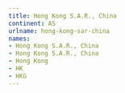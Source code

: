 ```yaml
---
title: Hong Kong S.A.R., China
continent: AS
urlname: hong-kong-sar-china
names:
- Hong Kong S.A.R., China
- Hong Kong S.A.R., China
- Hong Kong
- HK
- HKG
---
```

